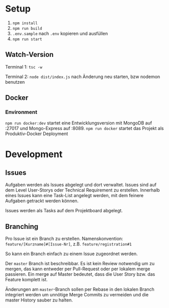 # Setup
1. `npm install`
2. `npm run build`
3. `.env.sample` nach `.env` kopieren und ausfüllen
4. `npm run start`

## Watch-Version
Terminal 1: `tsc -w`

Terminal 2: `node dist/index.js` nach Änderung neu starten, bzw nodemon benutzen

## Docker
### Environment
`npm run docker:dev` startet eine Entwicklungsversion mit MongoDB auf :27017 und Mongo-Express auf :8089. 
`npm run docker` startet das Projekt als Produktiv-Docker Deployment

# Development
## Issues
Aufgaben werden als Issues abgelegt und dort verwaltet. Issues sind auf dem Level User-Storys oder Technical Requirement zu erstellen.
Innerhalb eines Issues kann eine Task-List angelegt werden, mit dem feinere Aufgaben getrackt werden können.

Issues werden als Tasks auf dem Projektboard abgelegt.

## Branching
Pro Issue ist ein Branch zu erstellen. Namenskonvention: `feature/[Kurzname]#[Issue-Nr]`, z.B. `feature/registration#1`

So kann ein Branch einfach zu einem Issue zugeordnet werden.

Der `master` Branch ist beschreibbar. Es ist kein Review notwendig um zu mergen, das kann entweder per Pull-Request oder per lokalem merge passieren.
Ein merge auf Master bedeutet, dass die User Story bzw. das Feature komplett ist.

Änderungen am `master`-Branch sollen per Rebase in den lokalen Branch integriert werden um unnötige Merge Commits zu vermeiden und die master History sauber zu halten.
